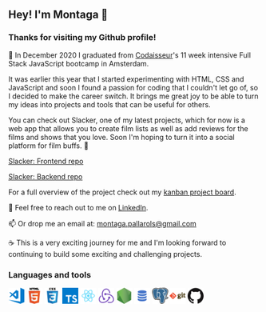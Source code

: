 ## Hey! I'm Montaga 👋



### Thanks for visiting my Github profile! ###

🚀 In December 2020 I graduated from [Codaisseur](https://codaisseur.com/)'s 11 week intensive Full Stack JavaScript bootcamp in Amsterdam.

It was earlier this year that I started experimenting with HTML, CSS and JavaScript and soon I found a passion for coding that I couldn't let go of, so I decided to make the career switch. It brings me great joy to be able to turn my ideas into projects and tools that can be useful for others. 

You can check out Slacker, one of my latest projects, which for now is a web app that allows you to create film lists as well as add reviews for the films and shows that you love. Soon I'm hoping to turn it into a social platform for film buffs. 🎥

[Slacker: Frontend repo](https://github.com/montipallarols/slacker-client)

[Slacker: Backend repo](https://github.com/montipallarols/slacker-server)

For a full overview of the project check out my [kanban project board](https://github.com/users/montipallarols/projects/1).


💬 Feel free to reach out to me on [LinkedIn](https://www.linkedin.com/in/montaga-pallarols/).

📫 Or drop me an email at: montaga.pallarols@gmail.com

☕️ This is a very exciting journey for me and I'm looking forward to continuing to build some exciting and challenging projects. 

### Languages and tools ###

<img height="32" width="32" src="https://raw.githubusercontent.com/github/explore/80688e429a7d4ef2fca1e82350fe8e3517d3494d/topics/visual-studio-code/visual-studio-code.png" /> <img height="32" width="32" src="https://raw.githubusercontent.com/github/explore/80688e429a7d4ef2fca1e82350fe8e3517d3494d/topics/html/html.png" /> <img height="32" width="32" src="https://raw.githubusercontent.com/github/explore/80688e429a7d4ef2fca1e82350fe8e3517d3494d/topics/css/css.png" /> <img height="32" width="32" src="https://raw.githubusercontent.com/github/explore/80688e429a7d4ef2fca1e82350fe8e3517d3494d/topics/typescript/typescript.png" /> <img height="32" width="32" src="https://raw.githubusercontent.com/github/explore/80688e429a7d4ef2fca1e82350fe8e3517d3494d/topics/react/react.png" /> <img height="32" width="32" src="https://raw.githubusercontent.com/github/explore/80688e429a7d4ef2fca1e82350fe8e3517d3494d/topics/redux/redux.png" /> <img height="32" width="32" src="https://raw.githubusercontent.com/github/explore/80688e429a7d4ef2fca1e82350fe8e3517d3494d/topics/nodejs/nodejs.png" /> <img height="32" width="32" src="https://raw.githubusercontent.com/github/explore/80688e429a7d4ef2fca1e82350fe8e3517d3494d/topics/sql/sql.png" /> <img height="32" width="32" src="https://raw.githubusercontent.com/github/explore/80688e429a7d4ef2fca1e82350fe8e3517d3494d/topics/postgresql/postgresql.png" /> <img height="32" width="32" src="https://raw.githubusercontent.com/github/explore/80688e429a7d4ef2fca1e82350fe8e3517d3494d/topics/git/git.png" /> <img height="32" width="32" src="https://raw.githubusercontent.com/github/explore/78df643247d429f6cc873026c0622819ad797942/topics/github/github.png" />









